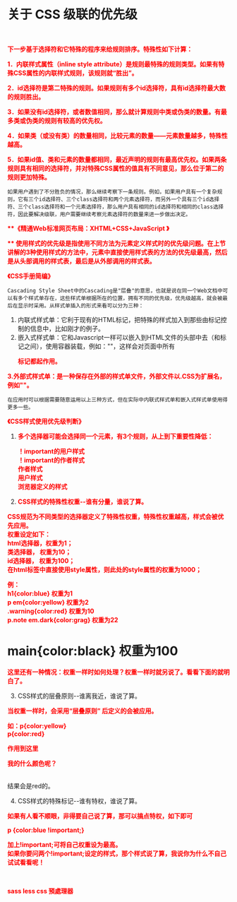 # 关于 CSS 级联的优先级

‍

下一步基于选择符和它特殊的程序来给规则排序。特殊性如下计算：

1．内联样式属性（inline style attribute）是规则最特殊的规则类型。如果有特殊CSS属性的内联样式规则，该规则就“胜出”。

2．id选择符是第二特殊的规则。如果规则有多个id选择符，具有id选择符最大数的规则胜出。

3．如果没有id选择符，或者数值相同，那么就计算规则中类或伪类的数量。有最多类或伪类的规则有较高的优先权。

4．如果类（或没有类）的数量相同，比较元素的数量——元素数量越多，特殊性越高。

5．如果id值、类和元素的数量都相同，最近声明的规则有最高优先权。如果两条规则具有相同的选择符，并对特殊CSS属性的值具有不同意见，那么位于第二的规则更加特殊。

    如果用户遇到了不分胜负的情况，那么继续考察下一条规则。例如，如果用户具有一个复杂规则，它有三个id选择符、三个class选择符和两个元素选择符，而另外一个具有三个id选择符、三个class选择符和一个元素选择符，那么用户具有相同的id选择符和相同的class选择符，因此要解决级联，用户需要继续考察元素选择符的数量来进一步做出决定。

**《精通Web标准网页布局：XHTML+CSS+JavaScript 》

**    使用样式的优先级是指使用不同方法为元素定义样式时的优先级问题。在上节讲解的3种使用样式的方法中，元素中直接使用样式表的方法的优先级最高，然后是从头部调用的样式表，最后是从外部调用的样式表。

**《CSS手册简编》**

    Cascading Style Sheet中的Cascading是"层叠"的意思，也就是说在同一个Web文档中可以有多个样式单存在，这些样式单根据所在的位置，拥有不同的优先级，优先级越高，就会被最后在显示时采用。从样式单插入的形式来看可以分为三种：

1. 内联式样式单：它利于现有的HTML标记，把特殊的样式加入到那些由标记控制的信息中，比如刚才的例子。
2. 嵌入式样式单：它和Javascript一样可以嵌入到HTML文件的头部中去（<html>和<body>标记之间），使用<Style>和</Style>容器装载，例如："<style> p {color : red ; font-weight : bold} </style>"，这样会对页面中所有<p>标记都起作用。

3.外部式样式单：是一种保存在外部的样式单文件，外部文件以.CSS为扩展名，例如"<link rel=stylesheet href="main-sheet.css" type="text/css">"。

    在应用时可以根据需要随意运用以上三种方式，但在实际中内联式样式单和嵌入式样式单使用得更多一些。

**《CSS样式使用优先级判断》**

1. 多个选择器可能会选择同一个元素，有3个规则，从上到下重要性降低：

    ！important的用户样式  
    ！important的作者样式  
    作者样式  
    用户样式  
    浏览器定义的样式
2. CSS样式的特殊性权重--谁有分量，谁说了算。

CSS规范为不同类型的选择器定义了特殊性权重，特殊性权重越高，样式会被优先应用。  
权重设定如下：  
html选择器，权重为1；  
类选择器， 权重为10；  
id选择器， 权重为100；  
在html标签中直接使用style属性，则此处的style属性的权重为1000；

例：  
h1{color:blue}             权重为1  
p em{color:yellow}         权重为2  
.warning{color:red}        权重为10  
p.note em.dark{color:grag} 权重为22  
# main{color:black}         权重为100

这里还有一种情况：权重一样时如何处理？权重一样时就另说了。看看下面的就明白了。

3. CSS样式的层叠原则--谁离我近，谁说了算。

当权重一样时，会采用“层叠原则” 后定义的会被应用。

如：p{color:yellow}  
     p{color:red}

作用到这里   <p>我的什么颜色呢？</p>  
结果会是red的。

4. CSS样式的特殊标记--谁有特权，谁说了算。

如果有人看不顺眼，非得要自己说了算，那可以搞点特权，如下即可

p {color:blue !important;}

加上!important;可将自己权重设为最高。  
如果你要问两个!important;设定的样式，那个样式说了算，我说你为什么不自己试试看看呢！

‍

sass less   css 預處理器
